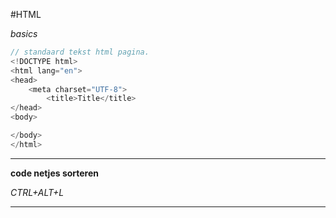 #HTML

*basics*
```javascript
// standaard tekst html pagina.
<!DOCTYPE html>
<html lang="en">
<head>
    <meta charset="UTF-8">
        <title>Title</title>
</head>
<body>

</body>
</html>
```
****
**code netjes sorteren**

*CTRL+ALT+L*
****
